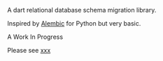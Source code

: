 A dart relational database schema migration library.

Inspired by [Alembic](https://alembic.sqlalchemy.org/) for Python but very basic.

A Work  In Progress

Please see [xxx](dart-alembic/README.md)
